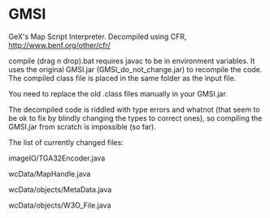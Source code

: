 # GMSI
GeX's Map Script Interpreter. Decompiled using CFR, http://www.benf.org/other/cfr/

compile (drag n drop).bat requires javac to be in environment variables. It uses the original GMSI.jar (GMSI_do_not_change.jar) to recompile the code. The compiled class file is placed in the same folder as the input file.

You need to replace the old .class files manually in your GMSI.jar.

The decompiled code is riddled with type errors and whatnot (that seem to be ok to fix by blindly changing the types to correct ones), so compiling the GMSI.jar from scratch is impossible (so far).


The list of currently changed files:

imageIO/TGA32Encoder.java

wcData/MapHandle.java 

wcData/objects/MetaData.java

wcData/objects/W3O_File.java
